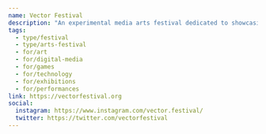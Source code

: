 ```yaml
---
name: Vector Festival
description: "An experimental media arts festival dedicated to showcasing digital games and creative media practices. Founded in 2013, Vector presents works across a dynamic range of exhibitions, screenings, performances, lectures, and workshops, acting as a critical bridge between emergent digital platforms and new media art practice. The festival is a participatory and community-oriented initiative organized by InterAccess."
tags:
  - type/festival
  - type/arts-festival
  - for/art
  - for/digital-media
  - for/games
  - for/technology
  - for/exhibitions
  - for/performances
link: https://vectorfestival.org
social:
  instagram: https://www.instagram.com/vector.festival/
  twitter: https://twitter.com/vectorfestival
---
```

